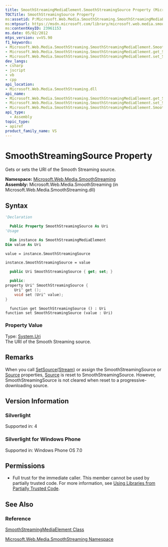```yaml
---
title: SmoothStreamingMediaElement.SmoothStreamingSource Property (Microsoft.Web.Media.SmoothStreaming)
TOCTitle: SmoothStreamingSource Property
ms:assetid: P:Microsoft.Web.Media.SmoothStreaming.SmoothStreamingMediaElement.SmoothStreamingSource
ms:mtpsurl: https://msdn.microsoft.com/library/microsoft.web.media.smoothstreaming.smoothstreamingmediaelement.smoothstreamingsource(v=VS.90)
ms:contentKeyID: 23961153
ms.date: 05/02/2012
mtps_version: v=VS.90
f1_keywords:
- Microsoft.Web.Media.SmoothStreaming.SmoothStreamingMediaElement.SmoothStreamingSource
- Microsoft.Web.Media.SmoothStreaming.SmoothStreamingMediaElement.get_SmoothStreamingSource
- Microsoft.Web.Media.SmoothStreaming.SmoothStreamingMediaElement.set_SmoothStreamingSource
dev_langs:
- csharp
- jscript
- vb
- cpp
api_location:
- Microsoft.Web.Media.SmoothStreaming.dll
api_name:
- Microsoft.Web.Media.SmoothStreaming.SmoothStreamingMediaElement.get_SmoothStreamingSource
- Microsoft.Web.Media.SmoothStreaming.SmoothStreamingMediaElement.set_SmoothStreamingSource
- Microsoft.Web.Media.SmoothStreaming.SmoothStreamingMediaElement.SmoothStreamingSource
api_type:
  - Assembly
topic_type:
- apiref
product_family_name: VS
---
```


# SmoothStreamingSource Property

Gets or sets the URI of the Smooth Streaming source.

**Namespace:**  [Microsoft.Web.Media.SmoothStreaming](microsoft-web-media-smoothstreaming-namespace_1.md)  
**Assembly:**  Microsoft.Web.Media.SmoothStreaming (in Microsoft.Web.Media.SmoothStreaming.dll)

## Syntax

```vb
'Declaration

  Public Property SmoothStreamingSource As Uri
'Usage

  Dim instance As SmoothStreamingMediaElement
Dim value As Uri

value = instance.SmoothStreamingSource

instance.SmoothStreamingSource = value
```

```csharp
  public Uri SmoothStreamingSource { get; set; }
```

```cpp
  public:
property Uri^ SmoothStreamingSource {
    Uri^ get ();
    void set (Uri^ value);
}
```

```jscript
  function get SmoothStreamingSource () : Uri
function set SmoothStreamingSource (value : Uri)
```

### Property Value

Type: [System.Uri](https://msdn.microsoft.com/library/txt7706a)  
The URI of the Smooth Streaming source.  

## Remarks

When you call [SetSource(Stream)](smoothstreamingmediaelement-setsource-method-microsoft-web-media-smoothstreaming_1.md) or assign the SmoothStreamingSource or [Source](smoothstreamingmediaelement-source-property-microsoft-web-media-smoothstreaming_1.md) properties, [Source](smoothstreamingmediaelement-source-property-microsoft-web-media-smoothstreaming_1.md) is reset to SmoothStreamingSource. However, SmoothStreamingSource is not cleared when reset to a progressive-downloading source.

## Version Information

### Silverlight

Supported in: 4  

### Silverlight for Windows Phone

Supported in: Windows Phone OS 7.0  

## Permissions

  - Full trust for the immediate caller. This member cannot be used by partially trusted code. For more information, see [Using Libraries from Partially Trusted Code](https://msdn.microsoft.com/library/8skskf63).

## See Also

### Reference

[SmoothStreamingMediaElement Class](smoothstreamingmediaelement-class-microsoft-web-media-smoothstreaming_1.md)

[Microsoft.Web.Media.SmoothStreaming Namespace](microsoft-web-media-smoothstreaming-namespace_1.md)
